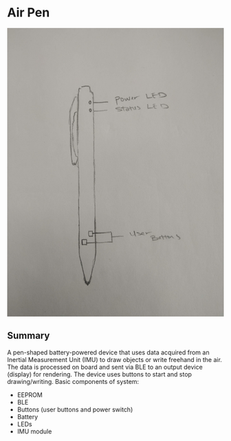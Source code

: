 # Air Pen

![alt text](https://github.com/Davidadebiyi/Making-Embedded-Systems-Course/blob/main/assignments/week-1/images/airpen.jpg)

## Summary
A pen-shaped battery-powered device that uses data acquired from an Inertial Measurement Unit (IMU) to draw objects or write freehand in the air. The data is processed on board and sent via BLE to an output device (display) for rendering. The device uses buttons to start and stop drawing/writing. 
Basic components of system:
- EEPROM
- BLE 
- Buttons (user buttons and power switch)
- Battery
- LEDs
- IMU module 